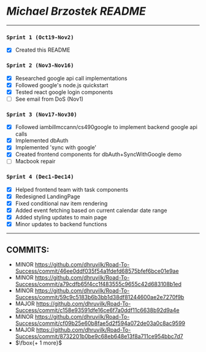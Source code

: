 # ***Michael Brzostek README***

---

### ```Sprint 1 (Oct19-Nov2)```
- [x] Created this README

### ```Sprint 2 (Nov3-Nov16)```
- [x] Researched google api call implementations
- [x] Followed google's node.js quickstart
- [x] Tested react google login components
- [ ] See email from DoS (Nov1)

### ```Sprint 3 (Nov17-Nov30)```
- [x] Followed iambillmccann/cs490google to implement backend google api calls
- [x] Implemented dbAuth
- [x] Implemented 'sync with google'
- [x] Created frontend components for dbAuth+SyncWithGoogle demo
- [ ] Macbook repair

### ```Sprint 4 (Dec1-Dec14)```
- [x] Helped frontend team with task components
- [x] Redesigned LandingPage
- [x] Fixed conditional nav item rendering
- [x] Added event fetching based on current calendar date range
- [x] Added styling updates to main page
- [x] Minor updates to backend functions
---

## COMMITS:
- MINOR https://github.com/dhruvilk/Road-To-Success/commit/46ee0ddf035f54a1fdefd68575bfef6bce01e9ae
- MINOR https://github.com/dhruvilk/Road-To-Success/commit/a79cdfb65f4cc1f483555c9655c42d683108b1ed
- MINOR https://github.com/dhruvilk/Road-To-Success/commit/59c9c5183b6b3bb1d38df81244600ae2e7270f9b
- MAJOR https://github.com/dhruvilk/Road-To-Success/commit/c158e93591dfe16ce6f7a0ddf11c6638b92d9a4e
- MINOR https://github.com/dhruvilk/Road-To-Success/commit/cf09b25e60b8fae5d2f594a072de03a0c8ac9599
- MAJOR https://github.com/dhruvilk/Road-To-Success/commit/8732201b0be9c68eb648e13f8a711ce954bbc7d7
- $\fbox{+ 1 more}$